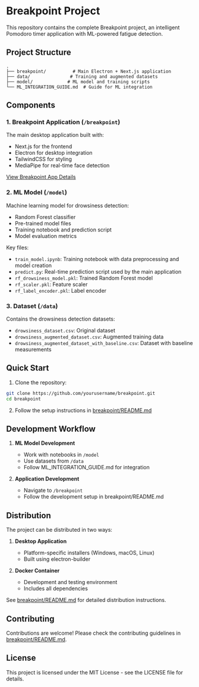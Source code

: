 # Breakpoint Project

This repository contains the complete Breakpoint project, an intelligent Pomodoro timer application with ML-powered fatigue detection.

## Project Structure

```
.
├── breakpoint/          # Main Electron + Next.js application
├── data/               # Training and augmented datasets
├── model/             # ML model and training scripts
└── ML_INTEGRATION_GUIDE.md  # Guide for ML integration
```

## Components

### 1. Breakpoint Application (`/breakpoint`)
The main desktop application built with:
- Next.js for the frontend
- Electron for desktop integration
- TailwindCSS for styling
- MediaPipe for real-time face detection

[View Breakpoint App Details](breakpoint/README.md)

### 2. ML Model (`/model`)
Machine learning model for drowsiness detection:
- Random Forest classifier
- Pre-trained model files
- Training notebook and prediction script
- Model evaluation metrics

Key files:
- `train_model.ipynb`: Training notebook with data preprocessing and model creation
- `predict.py`: Real-time prediction script used by the main application
- `rf_drowsiness_model.pkl`: Trained Random Forest model
- `rf_scaler.pkl`: Feature scaler
- `rf_label_encoder.pkl`: Label encoder

### 3. Dataset (`/data`)
Contains the drowsiness detection datasets:
- `drowsiness_dataset.csv`: Original dataset
- `drowsiness_augmented_dataset.csv`: Augmented training data
- `drowsiness_augmented_dataset_with_baseline.csv`: Dataset with baseline measurements

## Quick Start

1. Clone the repository:
```bash
git clone https://github.com/yourusername/breakpoint.git
cd breakpoint
```

2. Follow the setup instructions in [breakpoint/README.md](breakpoint/README.md)

## Development Workflow

1. **ML Model Development**
   - Work with notebooks in `/model`
   - Use datasets from `/data`
   - Follow ML_INTEGRATION_GUIDE.md for integration

2. **Application Development**
   - Navigate to `/breakpoint`
   - Follow the development setup in breakpoint/README.md

## Distribution

The project can be distributed in two ways:

1. **Desktop Application**
   - Platform-specific installers (Windows, macOS, Linux)
   - Built using electron-builder
   
2. **Docker Container**
   - Development and testing environment
   - Includes all dependencies

See [breakpoint/README.md](breakpoint/README.md) for detailed distribution instructions.

## Contributing

Contributions are welcome! Please check the contributing guidelines in [breakpoint/README.md](breakpoint/README.md).

## License

This project is licensed under the MIT License - see the LICENSE file for details. 